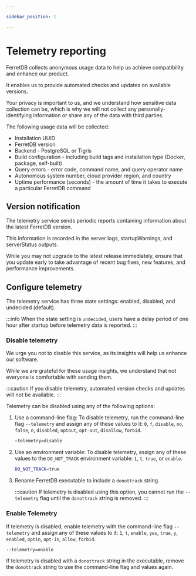 ```yaml
---

sidebar_position: 1

---
```


# Telemetry reporting

FerretDB collects anonymous usage data to help us achieve compatibility and enhance our product.

It enables us to provide automated checks and updates on available versions.

Your privacy is important to us, and we understand how sensitive data collection can be, which is why we will not collect any personally-identifying information or share any of the data with third parties.

The following usage data will be collected:

* Installation UUID
* FerretDB version
* Backend - PostgreSQL or Tigris
* Build configuration - including build tags and installation type (Docker, package, self-built)
* Query errors - error code, command name, and query operator name
* Autonomous system number, cloud provider region, and country
* Uptime performance (seconds) - the amount of time it takes to execute a particular FerretDB command

## Version notification

The telemetry service sends periodic reports containing information about the latest FerretDB version.

This information is recorded in the server logs, startupWarnings, and serverStatus outputs.

While you may not upgrade to the latest release immediately, ensure that you update early to take advantage of recent bug fixes, new features, and performance improvements.

## Configure telemetry

The telemetry service has three state settings: enabled, disabled, and undecided (default).

:::info
When the state setting is `undecided`, users have a delay period of one hour after startup before telemetry data is reported.
:::

### Disable telemetry

We urge you not to disable this service, as its insights will help us enhance our software.

While we are grateful for these usage insights, we understand that not everyone is comfortable with sending them.

:::caution
If you disable telemetry, automated version checks and updates will not be available.
:::

Telemetry can be disabled using any of the following options:

1. Use a command-line flag: To disable telemetry, run the command-line flag `--telemetry` and assign any of these values to it: `0`, `f`, `disable`, `no`, `false`, `n`, `disabled`, `optout`, `opt-out`, `disallow`, `forbid`.

   ```sh
   –telemetry=disable
   ```

2. Use an environment variable: To disable telemetry, assign any of these values to the `DO_NOT_TRACK` environment variable: `1`, `t`, `true`, or `enable`.

   ```sh
   DO_NOT_TRACK=true
   ```

3. Rename FerretDB executable to include a `donottrack` string.

   :::caution
   If telemetry is disabled using this option, you cannot run the `--telemetry` flag until the `donottrack` string is removed.
   :::

### Enable Telemetry

If telemetry is disabled, enable telemetry with the command-line flag `--telemetry` and assign any of these values to it: `1`, `t`, `enable`, `yes`, `true`, `y`, `enabled`, `optin`, `opt-in`, `allow`, `forbid`.

```sh
--telemetry=enable
```

If telemetry is disabled with a `donottrack` string in the executable, remove the `donottrack` string to use the command-line flag and values again.
